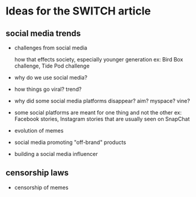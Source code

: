  # Ideas for the SWITCH article 

## social media trends  
  
* challenges from social media 
  
  how that effects society, especially younger generation 
  ex: Bird Box challenge, Tide Pod challenge
  
*  why do we use social media? 
 * how things go viral? trend?
*  why did some social media platforms disappear? aim? myspace? vine?
* some social platforms are meant for one thing and not the other 
 ex: Facebook stories, Instagram stories that are usually seen on SnapChat
* evolution of memes 
* social media promoting "off-brand" products
 
  
 * building a social media influencer
  
## censorship laws 

* censorship of memes 
